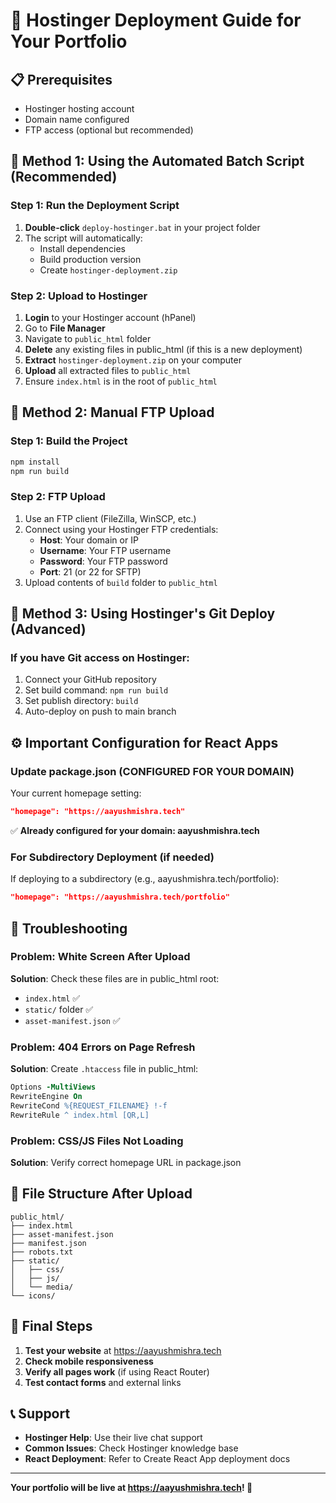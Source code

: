 # 🚀 Hostinger Deployment Guide for Your Portfolio

## 📋 Prerequisites
- Hostinger hosting account
- Domain name configured
- FTP access (optional but recommended)

## 🎯 Method 1: Using the Automated Batch Script (Recommended)

### Step 1: Run the Deployment Script
1. **Double-click** `deploy-hostinger.bat` in your project folder
2. The script will automatically:
   - Install dependencies
   - Build production version
   - Create `hostinger-deployment.zip`

### Step 2: Upload to Hostinger
1. **Login** to your Hostinger account (hPanel)
2. Go to **File Manager**
3. Navigate to `public_html` folder
4. **Delete** any existing files in public_html (if this is a new deployment)
5. **Extract** `hostinger-deployment.zip` on your computer
6. **Upload** all extracted files to `public_html`
7. Ensure `index.html` is in the root of `public_html`

## 🎯 Method 2: Manual FTP Upload

### Step 1: Build the Project
```bash
npm install
npm run build
```

### Step 2: FTP Upload
1. Use an FTP client (FileZilla, WinSCP, etc.)
2. Connect using your Hostinger FTP credentials:
   - **Host**: Your domain or IP
   - **Username**: Your FTP username
   - **Password**: Your FTP password
   - **Port**: 21 (or 22 for SFTP)
3. Upload contents of `build` folder to `public_html`

## 🎯 Method 3: Using Hostinger's Git Deploy (Advanced)

### If you have Git access on Hostinger:
1. Connect your GitHub repository
2. Set build command: `npm run build`
3. Set publish directory: `build`
4. Auto-deploy on push to main branch

## ⚙️ Important Configuration for React Apps

### Update package.json (CONFIGURED FOR YOUR DOMAIN)
Your current homepage setting:
```json
"homepage": "https://aayushmishra.tech"
```

✅ **Already configured for your domain: aayushmishra.tech**

### For Subdirectory Deployment (if needed)
If deploying to a subdirectory (e.g., aayushmishra.tech/portfolio):
```json
"homepage": "https://aayushmishra.tech/portfolio"
```

## 🔧 Troubleshooting

### Problem: White Screen After Upload
**Solution**: Check these files are in public_html root:
- `index.html` ✅
- `static/` folder ✅
- `asset-manifest.json` ✅

### Problem: 404 Errors on Page Refresh
**Solution**: Create `.htaccess` file in public_html:
```apache
Options -MultiViews
RewriteEngine On
RewriteCond %{REQUEST_FILENAME} !-f
RewriteRule ^ index.html [QR,L]
```

### Problem: CSS/JS Files Not Loading
**Solution**: Verify correct homepage URL in package.json

## 📁 File Structure After Upload
```
public_html/
├── index.html
├── asset-manifest.json
├── manifest.json
├── robots.txt
├── static/
│   ├── css/
│   ├── js/
│   └── media/
└── icons/
```

## 🎉 Final Steps
1. **Test your website** at https://aayushmishra.tech
2. **Check mobile responsiveness**
3. **Verify all pages work** (if using React Router)
4. **Test contact forms** and external links

## 📞 Support
- **Hostinger Help**: Use their live chat support
- **Common Issues**: Check Hostinger knowledge base
- **React Deployment**: Refer to Create React App deployment docs

---
**Your portfolio will be live at https://aayushmishra.tech! 🚀**
